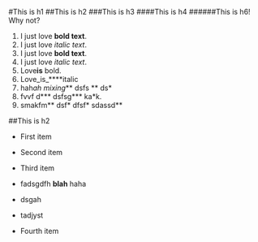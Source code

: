 #This is h1
##This is h2
###This is h3
####This is h4
######This is h6! Why not?
 1. I just love **bold text**.
  1. I just love *italic text*.
 2. I just love __bold text__.
 2. I just love _italic text_.
 3. Love**is** bold.
6. Love_is_****italic
 3. hah*ah mixing*** dsfs ** ds*
4. fvvf d*** dsfsg*** ka*k.
5. smakfm** dsf* dfsf* sdassd**

##This is h2
  + First item
* Second item
 - Third item
 + fadsgdfh **blah** haha
 * dsgah
 - tadjyst
 + Fourth item 
